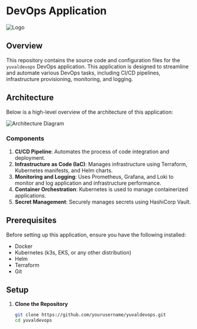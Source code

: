 # DevOps Application

![Logo](path/to/your/logo.png) <!-- Optional: Add your application logo -->

## Overview

This repository contains the source code and configuration files for the `yuvaldevops` DevOps application. This application is designed to streamline and automate various DevOps tasks, including CI/CD pipelines, infrastructure provisioning, monitoring, and logging.

## Architecture

Below is a high-level overview of the architecture of this application:

![Architecture Diagram](path/to/architecture-diagram.png)

### Components

1. **CI/CD Pipeline**: Automates the process of code integration and deployment.
2. **Infrastructure as Code (IaC)**: Manages infrastructure using Terraform, Kubernetes manifests, and Helm charts.
3. **Monitoring and Logging**: Uses Prometheus, Grafana, and Loki to monitor and log application and infrastructure performance.
4. **Container Orchestration**: Kubernetes is used to manage containerized applications.
5. **Secret Management**: Securely manages secrets using HashiCorp Vault.

## Prerequisites

Before setting up this application, ensure you have the following installed:

- Docker
- Kubernetes (k3s, EKS, or any other distribution)
- Helm
- Terraform
- Git

## Setup

1. **Clone the Repository**
   ```bash
   git clone https://github.com/yourusername/yuvaldevops.git
   cd yuvaldevops
